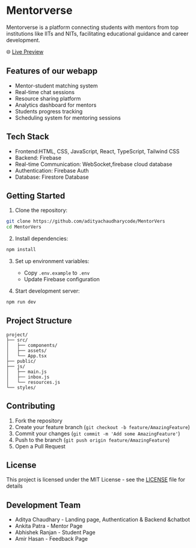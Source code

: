 # Mentorverse

Mentorverse is a platform connecting students with mentors from top institutions like IITs and NITs, facilitating educational guidance and career development.

🌐 [Live Preview](https://adityachaudharycode.github.io/Mentor_verse/)

## Features of our webapp

- Mentor-student matching system
- Real-time chat sessions
- Resource sharing platform
- Analytics dashboard for mentors
- Students progress tracking
- Scheduling system for mentoring sessions
## Tech Stack

- Frontend:HTML, CSS, JavaScript, React, TypeScript, Tailwind CSS
- Backend: Firebase
- Real-time Communication: WebSocket,firebase cloud database
- Authentication: Firebase Auth
- Database: Firestore Database 

## Getting Started

1. Clone the repository:
```bash
git clone https://github.com/adityachaudharycode/MentorVers
cd MentorVers
```

2. Install dependencies:
```bash
npm install
```

3. Set up environment variables:
   - Copy `.env.example` to `.env`
   - Update Firebase configuration

4. Start development server:
```bash
npm run dev
```

## Project Structure

```
project/
├── src/
│   ├── components/
│   ├── assets/
│   └── App.tsx
├── public/
├── js/
│   ├── main.js
│   ├── inbox.js
│   └── resources.js
└── styles/
```

## Contributing

1. Fork the repository
2. Create your feature branch (`git checkout -b feature/AmazingFeature`)
3. Commit your changes (`git commit -m 'Add some AmazingFeature'`)
4. Push to the branch (`git push origin feature/AmazingFeature`)
5. Open a Pull Request

## License

This project is licensed under the MIT License - see the [LICENSE](LICENSE) file for details

## Development Team

- Aditya Chaudhary - Landing page, Authentication & Backend &chatbot 
- Ankita Patra - Mentor Page
- Abhishek Ranjan - Student Page
- Amir Hasan - Feedback Page
